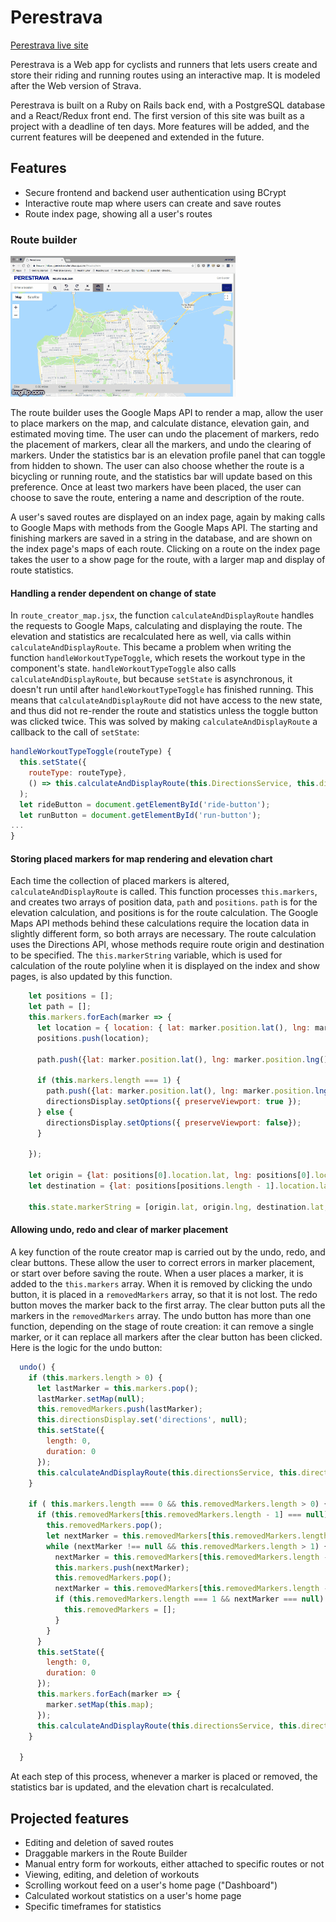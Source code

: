 # Perestrava

[Perestrava live site](https://perestrava.herokuapp.com/#/)

Perestrava is a Web app for cyclists and runners that lets users create and store
their riding and running routes using an interactive map. It is modeled after
the Web version of Strava.

Perestrava is built on a Ruby on Rails back end, with a PostgreSQL database and a
React/Redux front end. The first version of this site was built as a project with
a deadline of ten days. More features will be added, and the current features
will be deepened and extended in the future.

## Features

* Secure frontend and backend user authentication using BCrypt
* Interactive route map where users can create and save routes
* Route index page, showing all a user's routes

### Route builder

![Route builder demo](route_demo.gif)

The route builder uses the Google Maps API to render a map, allow the user to
place markers on the map, and calculate distance, elevation gain, and estimated
moving time. The user can undo the placement of markers, redo the placement of
markers, clear all the markers, and undo the clearing of markers. Under the
statistics bar is an elevation profile panel that can toggle from hidden to
shown. The user can also choose whether the route is a bicycling or running
route, and the statistics bar will update based on this preference. Once at least
two markers have been placed, the user can choose to save the route, entering
a name and description of the route.

A user's saved routes are displayed on an index page, again by making calls to
Google Maps with methods from the Google Maps API. The starting and finishing
markers are saved in a string in the database, and are shown on the index page's
maps of each route. Clicking on a route on the index page takes the user to a show 
page for the route, with a larger map and display of route statistics.

#### Handling a render dependent on change of state

In `route_creator_map.jsx`, the function `calculateAndDisplayRoute` handles the requests
to Google Maps, calculating and displaying the route. The elevation and statistics
are recalculated here as well, via calls within `calculateAndDisplayRoute`. This became
a problem when writing the function `handleWorkoutTypeToggle`, which resets the workout
type in the component's state. `handleWorkoutTypeToggle` also calls `calculateAndDisplayRoute`,
but because `setState` is asynchronous, it doesn't run until after `handleWorkoutTypeToggle` has
finished running. This means that `calculateAndDisplayRoute` did not have access to the
new state, and thus did not re-render the route and statistics unless the toggle
button was clicked twice. This was solved by making `calculateAndDisplayRoute` a
callback to the call of `setState`:

```javascript
handleWorkoutTypeToggle(routeType) {
  this.setState({
    routeType: routeType},
    () => this.calculateAndDisplayRoute(this.DirectionsService, this.directionsDisplay)
  );
  let rideButton = document.getElementById('ride-button');
  let runButton = document.getElementById('run-button');
...
}
```
#### Storing placed markers for map rendering and elevation chart 

Each time the collection of placed markers is altered, `calculateAndDisplayRoute` is called. This function 
processes `this.markers`, and creates two arrays of position data, `path` and `positions`. `path` is for the elevation calculation, and positions is for the route calculation. The Google Maps API methods behind these calculations require the location data in slightly different form, so both arrays are necessary. The route calculation uses the Directions API, whose methods require route origin and destination to be 
specified. The `this.markerString` variable, which is used for calculation of the route polyline when it is displayed on the index and show pages, is also updated by this function.


```javascript 
    let positions = [];
    let path = [];
    this.markers.forEach(marker => {
      let location = { location: { lat: marker.position.lat(), lng: marker.position.lng() } };
      positions.push(location);

      path.push({lat: marker.position.lat(), lng: marker.position.lng()});

      if (this.markers.length === 1) {
        path.push({lat: marker.position.lat(), lng: marker.position.lng()});
        directionsDisplay.setOptions({ preserveViewport: true });
      } else {
        directionsDisplay.setOptions({ preserveViewport: false});
      }

    });

    let origin = {lat: positions[0].location.lat, lng: positions[0].location.lng};
    let destination = {lat: positions[positions.length - 1].location.lat, lng: positions[positions.length -1].location.lng};

    this.state.markerString = [origin.lat, origin.lng, destination.lat, destination.lng].join(",");
```

#### Allowing undo, redo and clear of marker placement 

A key function of the route creator map is carried out by the undo, redo, and clear buttons. 
These allow the user to correct errors in marker placement, or start over before saving the route. 
When a user places a marker, it is added to the `this.markers` array. When it is removed by clicking the undo button, 
it is placed in a `removedMarkers` array, so that it is not lost. The redo button moves the marker back to the 
first array. The clear button puts all the markers in the `removedMarkers` array. The undo button has 
more than one function, depending on the stage of route creation: it can remove a single marker, or it can replace all markers after the clear button has been clicked. Here is the logic for the undo button: 

```javascript 
  undo() {
    if (this.markers.length > 0) {
      let lastMarker = this.markers.pop();
      lastMarker.setMap(null);
      this.removedMarkers.push(lastMarker);
      this.directionsDisplay.set('directions', null);
      this.setState({
        length: 0,
        duration: 0
      });
      this.calculateAndDisplayRoute(this.directionsService, this.directionsDisplay);
    }

    if ( this.markers.length === 0 && this.removedMarkers.length > 0) {
      if (this.removedMarkers[this.removedMarkers.length - 1] === null) {
        this.removedMarkers.pop();
        let nextMarker = this.removedMarkers[this.removedMarkers.length - 1];
        while (nextMarker !== null && this.removedMarkers.length > 1) {
          nextMarker = this.removedMarkers[this.removedMarkers.length - 1];
          this.markers.push(nextMarker);
          this.removedMarkers.pop();
          nextMarker = this.removedMarkers[this.removedMarkers.length - 1];
          if (this.removedMarkers.length === 1 && nextMarker === null) {
            this.removedMarkers = [];
          }
        }
      }
      this.setState({
        length: 0,
        duration: 0
      });
      this.markers.forEach(marker => {
        marker.setMap(this.map);
      });
      this.calculateAndDisplayRoute(this.directionsService, this.directionsDisplay);
    }

  }
```

At each step of this process, whenever a marker is placed or removed, the statistics bar is 
updated, and the elevation chart is recalculated. 

## Projected features

* Editing and deletion of saved routes
* Draggable markers in the Route Builder
* Manual entry form for workouts, either attached to specific routes or not
* Viewing, editing, and deletion of workouts
* Scrolling workout feed on a user's home page ("Dashboard")
* Calculated workout statistics on a user's home page
* Specific timeframes for statistics
